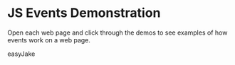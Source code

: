 # JS Events Demonstration

Open each web page and click through the demos to see examples of how events work on a web page.


easyJake
